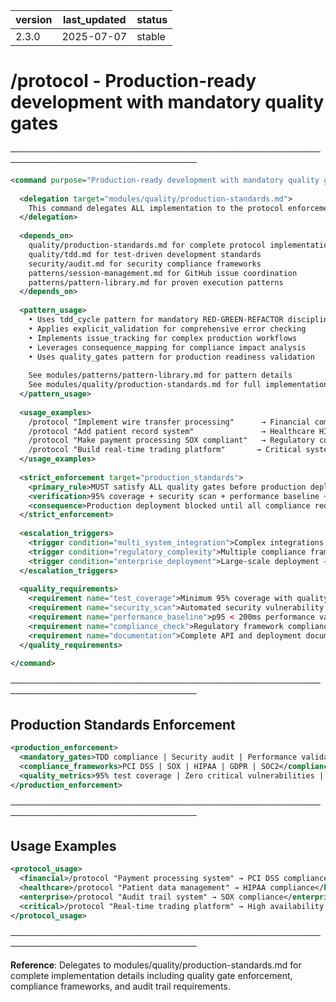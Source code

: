 | version | last_updated | status |
|---------|--------------|--------|
| 2.3.0   | 2025-07-07   | stable |

# /protocol - Production-ready development with mandatory quality gates

────────────────────────────────────────────────────────────────────────────────

```xml
<command purpose="Production-ready development with mandatory quality gates and compliance standards">
  
  <delegation target="modules/quality/production-standards.md">
    This command delegates ALL implementation to the protocol enforcement module which provides comprehensive production standards including mandatory TDD, security reviews, performance validation, and regulatory compliance for enterprise systems.
  </delegation>
  
  <depends_on>
    quality/production-standards.md for complete protocol implementation
    quality/tdd.md for test-driven development standards
    security/audit.md for security compliance frameworks
    patterns/session-management.md for GitHub issue coordination
    patterns/pattern-library.md for proven execution patterns
  </depends_on>
  
  <pattern_usage>
    • Uses tdd_cycle pattern for mandatory RED-GREEN-REFACTOR discipline
    • Applies explicit_validation for comprehensive error checking
    • Implements issue_tracking for complex production workflows
    • Leverages consequence_mapping for compliance impact analysis
    • Uses quality_gates pattern for production readiness validation
    
    See modules/patterns/pattern-library.md for pattern details
    See modules/quality/production-standards.md for full implementation
  </pattern_usage>
  
  <usage_examples>
    /protocol "Implement wire transfer processing"      → Financial compliance
    /protocol "Add patient record system"               → Healthcare HIPAA
    /protocol "Make payment processing SOX compliant"   → Regulatory compliance
    /protocol "Build real-time trading platform"       → Critical systems
  </usage_examples>
  
  <strict_enforcement target="production_standards">
    <primary_rule>MUST satisfy ALL quality gates before production deployment</primary_rule>
    <verification>95% coverage + security scan + performance baseline + documentation complete</verification>
    <consequence>Production deployment blocked until all compliance requirements satisfied</consequence>
  </strict_enforcement>
  
  <escalation_triggers>
    <trigger condition="multi_system_integration">Complex integrations → escalate to /swarm</trigger>
    <trigger condition="regulatory_complexity">Multiple compliance frameworks → escalate to /swarm</trigger>
    <trigger condition="enterprise_deployment">Large-scale deployment → escalate to /swarm</trigger>
  </escalation_triggers>
  
  <quality_requirements>
    <requirement name="test_coverage">Minimum 95% coverage with quality assertions</requirement>
    <requirement name="security_scan">Automated security vulnerability assessment</requirement>
    <requirement name="performance_baseline">p95 < 200ms performance validation</requirement>
    <requirement name="compliance_check">Regulatory framework compliance verification</requirement>
    <requirement name="documentation">Complete API and deployment documentation</requirement>
  </quality_requirements>
  
</command>
```

────────────────────────────────────────────────────────────────────────────────

## Production Standards Enforcement

```xml
<production_enforcement>
  <mandatory_gates>TDD compliance | Security audit | Performance validation | Documentation complete</mandatory_gates>
  <compliance_frameworks>PCI DSS | SOX | HIPAA | GDPR | SOC2</compliance_frameworks>
  <quality_metrics>95% test coverage | Zero critical vulnerabilities | <200ms p95 performance</quality_metrics>
</production_enforcement>
```

────────────────────────────────────────────────────────────────────────────────

## Usage Examples

```xml
<protocol_usage>
  <financial>/protocol "Payment processing system" → PCI DSS compliance</financial>
  <healthcare>/protocol "Patient data management" → HIPAA compliance</healthcare>
  <enterprise>/protocol "Audit trail system" → SOX compliance</enterprise>
  <critical>/protocol "Real-time trading platform" → High availability standards</critical>
</protocol_usage>
```

────────────────────────────────────────────────────────────────────────────────

**Reference**: Delegates to modules/quality/production-standards.md for complete implementation details including quality gate enforcement, compliance frameworks, and audit trail requirements.